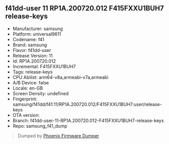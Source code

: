 ## f41dd-user 11 RP1A.200720.012 F415FXXU1BUH7 release-keys
- Manufacturer: samsung
- Platform: universal9611
- Codename: f41
- Brand: samsung
- Flavor: f41dd-user
- Release Version: 11
- Id: RP1A.200720.012
- Incremental: F415FXXU1BUH7
- Tags: release-keys
- CPU Abilist: arm64-v8a,armeabi-v7a,armeabi
- A/B Device: false
- Locale: en-GB
- Screen Density: undefined
- Fingerprint: samsung/f41dd/f41:11/RP1A.200720.012/F415FXXU1BUH7:user/release-keys
- OTA version: 
- Branch: f41dd-user-11-RP1A.200720.012-F415FXXU1BUH7-release-keys
- Repo: samsung_f41_dump


>Dumped by [Phoenix Firmware Dumper](https://github.com/DroidDumps/phoenix_firmware_dumper)
